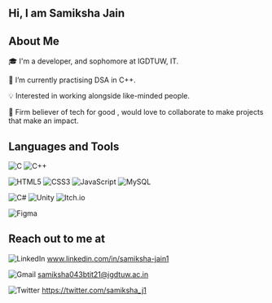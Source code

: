### <h2>Hi, I am Samiksha Jain </h2>

<!--
**jsamiksha1/jsamiksha1** is a ✨ _special_ ✨ repository because its `README.md` (this file) appears on your GitHub profile.-->
<h2>About Me</h2>

🎓 I'm a developer, and sophomore at IGDTUW, IT.

🌱 I’m currently practising DSA in C++.

💡 Interested in working alongside like-minded people.

💞️ Firm believer of tech for good , would love to collaborate to make projects that make an impact.


<h2>Languages and Tools</h2>

![C](https://img.shields.io/badge/c-%2300599C.svg?style=for-the-badge&logo=c&logoColor=white)
![C++](https://img.shields.io/badge/c++-%2300599C.svg?style=for-the-badge&logo=c%2B%2B&logoColor=white)

![HTML5](https://img.shields.io/badge/html5-%23E34F26.svg?style=for-the-badge&logo=html5&logoColor=white)
![CSS3](https://img.shields.io/badge/css3-%231572B6.svg?style=for-the-badge&logo=css3&logoColor=white)
![JavaScript](https://img.shields.io/badge/javascript-%23323330.svg?style=for-the-badge&logo=javascript&logoColor=%23F7DF1E)
![MySQL](https://img.shields.io/badge/mysql-%2300f.svg?style=for-the-badge&logo=mysql&logoColor=white)

![C#](https://img.shields.io/badge/c%23-%23239120.svg?style=for-the-badge&logo=c-sharp&logoColor=white)
![Unity](https://img.shields.io/badge/unity-%23000000.svg?style=for-the-badge&logo=unity&logoColor=white)
![Itch.io](https://img.shields.io/badge/Itch-%23FF0B34.svg?style=for-the-badge&logo=Itch.io&logoColor=white)

![Figma](https://img.shields.io/badge/figma-%23F24E1E.svg?style=for-the-badge&logo=figma&logoColor=white)


<h2>Reach out to me at </h2>

![LinkedIn](https://img.shields.io/badge/linkedin-%230077B5.svg?style=for-the-badge&logo=linkedin&logoColor=white) www.linkedin.com/in/samiksha-jain1

![Gmail](https://img.shields.io/badge/Gmail-D14836?style=for-the-badge&logo=gmail&logoColor=white) samiksha043btit21@igdtuw.ac.in

![Twitter](https://img.shields.io/badge/Twitter-%231DA1F2.svg?style=for-the-badge&logo=Twitter&logoColor=white) https://twitter.com/samiksha_j1

